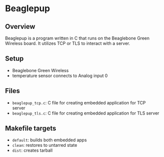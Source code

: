 # Beaglepup

## Overview
Beaglepup is a program written in C that runs on the Beaglebone Green Wireless board. It utilizes TCP or TLS to interact with a server.

## Setup
* Beaglebone Green Wireless 
* temperature sensor connects to Analog input 0

## Files
* `beaglepup_tcp.c`: C file for creating embedded application for TCP server
* `beaglepup_tls.c`:  C file for creating embedded application for TLS server

## Makefile targets
* `default`: builds both embedded apps
* `clean`: restores to untarred state
* `dist`: creates tarball
